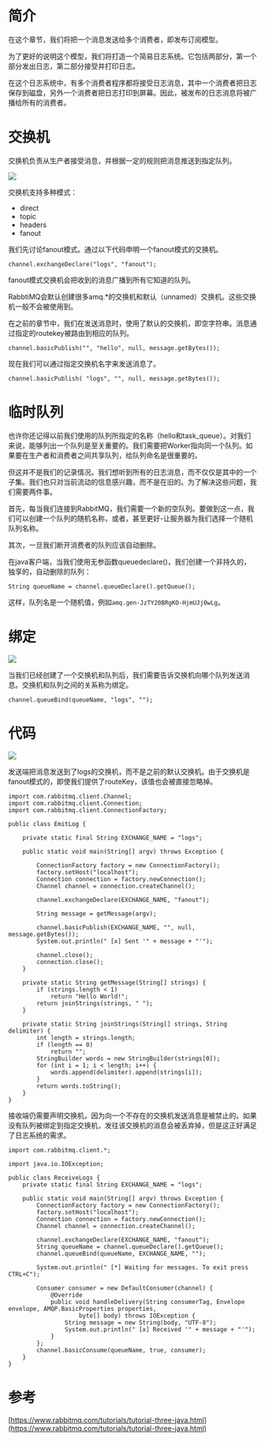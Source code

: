 # 简介

在这个章节，我们将把一个消息发送给多个消费者，即发布订阅模型。

为了更好的说明这个模型，我们将打造一个简易日志系统。它包括两部分，第一个部分发出日志，第二部分接受并打印日志。

在这个日志系统中，有多个消费者程序都将接受日志消息，其中一个消费者把日志保存到磁盘，另外一个消费者把日志打印到屏幕。因此，被发布的日志消息将被广播给所有的消费者。

# 交换机

交换机负责从生产者接受消息，并根据一定的规则把消息推送到指定队列。

![](https://www.rabbitmq.com/img/tutorials/exchanges.png)

交换机支持多种模式：

* direct
* topic
* headers
* fanout

我们先讨论fanout模式。通过以下代码申明一个fanout模式的交换机。

```
channel.exchangeDeclare("logs", "fanout");
```

fanout模式交换机会把收到的消息广播到所有它知道的队列。

RabbtiMQ会默认创建很多amq.\*的交换机和默认（unnamed）交换机。这些交换机一般不会被使用到。

在之前的章节中，我们在发送消息时，使用了默认的交换机，即空字符串。消息通过指定的routekey被路由到相应的队列。

```
channel.basicPublish("", "hello", null, message.getBytes());
```

现在我们可以通过指定交换机名字来发送消息了。

```
channel.basicPublish( "logs", "", null, message.getBytes());
```

# 临时队列

也许你还记得以前我们使用的队列所指定的名称（hello和task\_queue）。对我们来说，能够列出一个队列是至关重要的。我们需要把Worker指向同一个队列。如果要在生产者和消费者之间共享队列，给队列命名是很重要的。

但这并不是我们的记录情况。我们想听到所有的日志消息，而不仅仅是其中的一个子集。我们也只对当前流动的信息感兴趣，而不是在旧的。为了解决这些问题，我们需要两件事。

首先，每当我们连接到RabbitMQ，我们需要一个新的空队列。要做到这一点，我们可以创建一个队列的随机名称，或者，甚至更好-让服务器为我们选择一个随机队列名称。

其次，一旦我们断开消费者的队列应该自动删除。

在java客户端，当我们使用无参函数queuedeclare\(\)，我们创建一个非持久的，独享的，自动删除的队列：

```
String queueName = channel.queueDeclare().getQueue();
```

这样，队列名是一个随机值，例如`amq.gen-JzTY20BRgKO-HjmUJj0wLg`。

# 绑定

![](https://www.rabbitmq.com/img/tutorials/bindings.png)

当我们已经创建了一个交换机和队列后，我们需要告诉交换机向哪个队列发送消息。交换机和队列之间的关系称为绑定。

```
channel.queueBind(queueName, "logs", "");
```

# 代码

![](https://www.rabbitmq.com/img/tutorials/python-three-overall.png)

发送端把消息发送到了logs的交换机，而不是之前的默认交换机。由于交换机是fanout模式的，即使我们提供了routeKey，该值也会被直接忽略掉。

```
import com.rabbitmq.client.Channel;
import com.rabbitmq.client.Connection;
import com.rabbitmq.client.ConnectionFactory;

public class EmitLog {

    private static final String EXCHANGE_NAME = "logs";

    public static void main(String[] argv) throws Exception {

        ConnectionFactory factory = new ConnectionFactory();
        factory.setHost("localhost");
        Connection connection = factory.newConnection();
        Channel channel = connection.createChannel();

        channel.exchangeDeclare(EXCHANGE_NAME, "fanout");

        String message = getMessage(argv);

        channel.basicPublish(EXCHANGE_NAME, "", null, message.getBytes());
        System.out.println(" [x] Sent '" + message + "'");

        channel.close();
        connection.close();
    }

    private static String getMessage(String[] strings) {
        if (strings.length < 1)
            return "Hello World!";
        return joinStrings(strings, " ");
    }

    private static String joinStrings(String[] strings, String delimiter) {
        int length = strings.length;
        if (length == 0)
            return "";
        StringBuilder words = new StringBuilder(strings[0]);
        for (int i = 1; i < length; i++) {
            words.append(delimiter).append(strings[i]);
        }
        return words.toString();
    }
}
```

接收端仍需要声明交换机，因为向一个不存在的交换机发送消息是被禁止的。如果没有队列被绑定到指定交换机，发往该交换机的消息会被丢弃掉，但是这正好满足了日志系统的需求。

```
import com.rabbitmq.client.*;

import java.io.IOException;

public class ReceiveLogs {
    private static final String EXCHANGE_NAME = "logs";

    public static void main(String[] argv) throws Exception {
        ConnectionFactory factory = new ConnectionFactory();
        factory.setHost("localhost");
        Connection connection = factory.newConnection();
        Channel channel = connection.createChannel();

        channel.exchangeDeclare(EXCHANGE_NAME, "fanout");
        String queueName = channel.queueDeclare().getQueue();
        channel.queueBind(queueName, EXCHANGE_NAME, "");

        System.out.println(" [*] Waiting for messages. To exit press CTRL+C");

        Consumer consumer = new DefaultConsumer(channel) {
            @Override
            public void handleDelivery(String consumerTag, Envelope envelope, AMQP.BasicProperties properties,
                    byte[] body) throws IOException {
                String message = new String(body, "UTF-8");
                System.out.println(" [x] Received '" + message + "'");
            }
        };
        channel.basicConsume(queueName, true, consumer);
    }
}
```

# 参考

[https://www.rabbitmq.com/tutorials/tutorial-three-java.html](https://www.rabbitmq.com/tutorials/tutorial-three-java.html)

